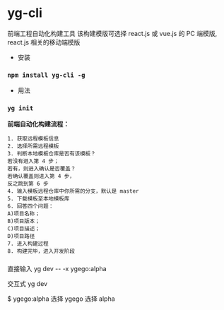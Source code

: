# yg-cli

前端工程自动化构建工具
该构建模版可选择 react.js 或 vue.js 的 PC 端模版, react.js 相关的移动端模版

- 安装

### `npm install yg-cli -g`

- 用法

### `yg init`

**前端自动化构建流程：**

    1. 获取远程模板信息
    2. 选择所需远程模板
    3. 判断本地模板仓库是否有该模板？
    若没有进入第 4 步；
    若有，则进入确认是否覆盖？
    若确认覆盖则进入第 4 步，
    反之跳到第 6 步
    4. 输入模板远程仓库中你所需的分支，默认是 master
    5. 下载模板至本地模板库
    6. 回答四个问题：
    A)项目名称；
    B)项目版本；
    C)项目描述；
    D)项目路径
    7. 进入构建过程
    8. 构建完毕，进入开发阶段

###

直接输入
yg dev -- -x ygego:alpha

交互式
yg dev

\$ ygego:alpha
选择 ygego
选择 alpha

